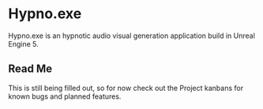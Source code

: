 # Hypno.exe
Hypno.exe is an hypnotic audio visual generation application build in Unreal Engine 5.

## Read Me

This is still being filled out, so for now check out the Project kanbans for known bugs and planned features.
